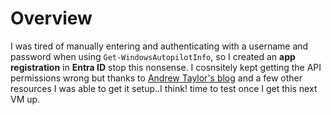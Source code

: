 # Overview

I was tired of manually entering and authenticating with a username and password when using `Get-WindowsAutopilotInfo`, so I created an **app registration** in **Entra ID** stop this nonsense. I cosnsitely kept getting the API permissions wrong but thanks to [Andrew Taylor's blog](https://andrewstaylor.com/2023/06/13/authenticating-to-new-get-windowsautopilotinfo/) and a few other resources I was able to get it setup..I think! time to test once I get this next VM up.
